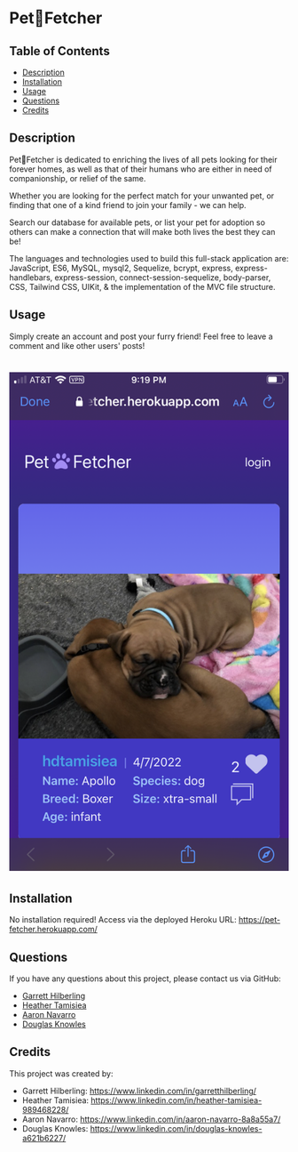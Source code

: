 # Pet&#128062;Fetcher

## Table of Contents
* [Description](#Description)
* [Installation](#Installation)
* [Usage](#Usage)
* [Questions](#Questions)
* [Credits](#Credits)

## Description
Pet&#128062;Fetcher is dedicated to enriching the lives of all pets looking for their forever homes, as well as that of their humans who are either in need of companionship, or relief of the same.

Whether you are looking for the perfect match for your unwanted pet, or finding that one of a kind friend to join your family - we can help.

Search our database for available pets, or list your pet for adoption so others can make a connection that will make both lives the best they can be!

The languages and technologies used to build this full-stack application are: JavaScript, ES6, MySQL, mysql2, Sequelize, bcrypt, express, express-handlebars, express-session, connect-session-sequelize, body-parser, CSS, Tailwind CSS, UIKit, & the implementation of the MVC file structure.

## Usage
Simply create an account and post your furry friend! Feel free to leave a comment and like other users' posts!


# <img src="./public/img/application-screenshot.PNG?raw=true" width="700">

## Installation
No installation required! Access via the deployed Heroku URL: https://pet-fetcher.herokuapp.com/

## Questions
If you have any questions about this project, please contact us via GitHub: 
* [Garrett Hilberling](https://github.com/garretthilberling)
* [Heather Tamisiea](https://github.com/hdtamisiea)
* [Aaron Navarro](https://github.com/anav2096)
* [Douglas Knowles](https://github.com/Dknowles44)

## Credits
This project was created by:
* Garrett Hilberling: https://www.linkedin.com/in/garretthilberling/
* Heather Tamisiea: https://www.linkedin.com/in/heather-tamisiea-989468228/
* Aaron Navarro: https://www.linkedin.com/in/aaron-navarro-8a8a55a7/
* Douglas Knowles: https://www.linkedin.com/in/douglas-knowles-a621b6227/

    

